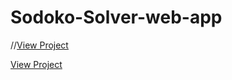 # Sodoko-Solver-web-app
//<a href="https://ghughes-react-todo-list.herokuapp.com/" target="_blank">View Project</a>

<a href="http://127.0.0.1:5500/SudokoSolver/index.html" target="_blank">View Project</a>


